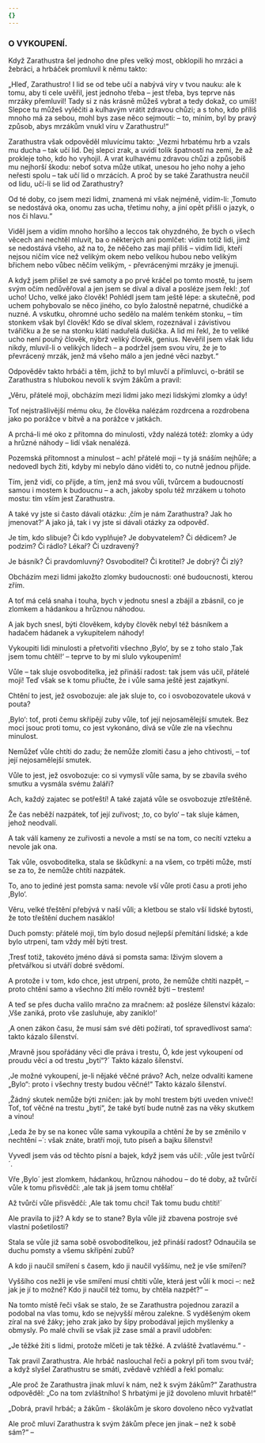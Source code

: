 ```yaml
---
{}
---
```


### O VYKOUPENÍ.

Když Zarathustra šel jednoho dne přes velký most, obklopili ho mrzáci a žebráci, a hrbáček promluvil k němu takto: 

„Hleď, Zarathustro! I lid se od tebe učí a nabývá víry v tvou nauku: ale k tomu, aby ti cele uvěřil, jest jednoho třeba – jest třeba, bys teprve nás mrzáky přemluvil! Tady si z nás krásně můžeš vybrat a tedy dokaž, co umíš! Slepce tu můžeš vyléčiti a kulhavým vrátit zdravou chůzi; a s toho, kdo příliš mnoho má za sebou, mohl bys zase něco sejmouti: – to, míním, byl by pravý způsob, abys mrzákům vnukl víru v Zarathustru!“ 

Zarathustra však odpověděl mluvícímu takto: „Vezmi hrbatému hrb a vzals mu ducha – tak učí lid. Dej slepci zrak, a uvidí tolik špatností na zemi, že až prokleje toho, kdo ho vyhojil. A vrat kulhavému zdravou chůzi a způsobíš mu nejhorší škodu: neboť sotva může utíkat, unesou ho jeho nohy a jeho neřesti spolu – tak učí lid o mrzácích. A proč by se také Zarathustra neučil od lidu, učí-li se lid od Zarathustry? 

Od té doby, co jsem mezi lidmi, znamená mi však nejméně, vidím-li: ‚Tomuto se nedostává oka, onomu zas ucha, třetímu nohy, a jiní opět přišli o jazyk, o nos či hlavu.“ 

Viděl jsem a vidím mnoho horšího a leccos tak ohyzdného, že bych o všech věcech ani nechtěl mluvit, ba o některých ani pomlčet: vidím totiž lidi, jimž se nedostává všeho, až na to, že něčeho zas mají příliš – vidím lidi, kteří nejsou ničím více než velikým okem nebo velikou hubou nebo velikým břichem nebo vůbec něčím velikým, - převrácenými mrzáky je jmenuji. 

A když jsem přišel ze své samoty a po prvé kráčel po tomto mostě, tu jsem svým očím nedůvěřoval a jen jsem se díval a díval a posléze jsem řekl: ‚toť ucho! Ucho, velké jako člověk! Pohlédl jsem tam ještě lépe: a skutečně, pod uchem pohybovalo se něco jiného, co bylo žalostně nepatrné, chudičké a nuzné. A vskutku, ohromné ucho sedělo na malém tenkém stonku, – tím stonkem však byl člověk! Kdo se díval sklem, rozeznával i závistivou tvářičku a že se na stonku klátí naduřelá dušička. A lid mi řekl, že to veliké ucho není pouhý člověk, nýbrž veliký člověk, genius. Nevěřil jsem však lidu nikdy, mluvil-li o velikých lidech – a podržel jsem svou víru, že je to převrácený mrzák, jenž má všeho málo a jen jedné věci nazbyt.“

Odpověděv takto hrbáči a těm, jichž to byl mluvčí a přímluvci, o-brátil se Zarathustra s hlubokou nevolí k svým žákům a pravil:

„Věru, přátelé moji, obcházím mezi lidmi jako mezi lidskými zlomky a údy!

Toť nejstrašlivější mému oku, že člověka nalézám rozdrcena a rozdrobena jako po porážce v bitvě a na porážce v jatkách. 

A prchá-li mé oko z přítomna do minulosti, vždy nalézá totéž: zlomky a údy a hrůzné náhody – lidí však nenalézá. 

Pozemská přítomnost a minulost – ach! přátelé moji – ty já snáším nejhůře; a nedovedl bych žiti, kdyby mi nebylo dáno viděti to, co nutně jednou přijde. 

Tím, jenž vidí, co přijde, a tím, jenž má svou vůli, tvůrcem a budoucností samou i mostem k budoucnu – a ach, jakoby spolu též mrzákem u tohoto mostu: tím vším jest Zarathustra. 

A také vy jste si často dávali otázku: ‚čím je nám Zarathustra? Jak ho jmenovat?‘ A jako já, tak i vy jste si dávali otázky za odpověď.

Je tím, kdo slibuje? Či kdo vyplňuje? Je dobyvatelem? Či dědicem? Je podzim? Či rádlo? Lékař? Či uzdravený?

Je básník? Či pravdomluvný? Osvoboditel? Či krotitel? Je dobrý? Či zlý?

Obcházím mezi lidmi jakožto zlomky budoucnosti: oné budoucnosti, kterou zřím.

A toť má celá snaha i touha, bych v jednotu snesl a zbájil a zbásnil, co je zlomkem a hádankou a hrůznou náhodou.

A jak bych snesl, býti člověkem, kdyby člověk nebyl též básníkem a hadačem hádanek a vykupitelem náhody!

Vykoupiti lidi minulosti a přetvořiti všechno ‚Bylo‘, by se z toho stalo ‚Tak jsem tomu chtěl!‘ – teprve to by mi slulo vykoupením!

Vůle – tak sluje osvoboditelka, jež přináší radost: tak jsem vás učil, přátelé moji! Teď však se k tomu přiučte, že i vůle sama ještě jest zajatkyní.

Chtění to jest, jež osvobozuje: ale jak sluje to, co i osvobozovatele uková v pouta?

‚Bylo‘: toť, proti čemu skřípějí zuby vůle, toť její nejosamělejší smutek. Bez moci jsouc proti tomu, co jest vykonáno, dívá se vůle zle na všechnu minulost. 

Nemůžeť vůle chtíti do zadu; že nemůže zlomiti času a jeho chtivosti, – toť její nejosamělejší smutek. 

Vůle to jest, jež osvobozuje: co si vymyslí vůle sama, by se zbavila svého smutku a vysmála svému žaláři? 

Ach, každý zajatec se potřeští! A také zajatá vůle se osvobozuje ztřeštěně.

Že čas neběží nazpátek, toť její zuřivost; ‚to, co bylo‘ – tak sluje kámen, jehož neodvalí.

A tak válí kameny ze zuřivosti a nevole a mstí se na tom, co necítí vzteku a nevole jak ona.

Tak vůle, osvoboditelka, stala se škůdkyní: a na všem, co trpěti může, mstí se za to, že nemůže chtíti nazpátek.

To, ano to jediné jest pomsta sama: nevole vší vůle proti času a proti jeho ‚Bylo‘.

Věru, velké třeštění přebývá v naší vůli; a kletbou se stalo vší lidské bytosti, že toto třeštění duchem nasáklo!

Duch pomsty: přátelé moji, tím bylo dosud nejlepší přemítání lidské; a kde bylo utrpení, tam vždy měl býti trest.

‚Tresť totiž, takovéto jméno dává si pomsta sama: lživým slovem a přetvářkou si utváří dobré svědomí.

A protože i v tom, kdo chce, jest utrpení, proto, že nemůže chtíti nazpět, – proto chtění samo a všechno žití mělo rovněž býti – trestem!

A teď se přes ducha valilo mračno za mračnem: až posléze šílenství kázalo: ‚Vše zaniká, proto vše zasluhuje, aby zaniklo!‘

‚A onen zákon času, že musí sám své děti požírati, toť spravedlivost sama‘: takto kázalo šílenství.

‚Mravně jsou spořádány věci dle práva i trestu, Ó, kde jest vykoupení od proudu věcí a od trestu „bytí“?´ Takto kázalo šílenství.

,Je možné vykoupení, je-li nějaké věčné právo? Ach, nelze odvaliti kamene „Bylo“: proto i všechny tresty budou věčné!“ Takto kázalo šílenství.

,Žádný skutek nemůže býti zničen: jak by mohl trestem býti uveden vniveč! Toť, toť věčné na trestu „bytí“, že také bytí bude nutně zas na věky skutkem a vinou!

,Leda že by se na konec vůle sama vykoupila a chtění že by se změnilo v nechtění –´: však znáte, bratří moji, tuto píseň a bajku šílenství!

Vyvedl jsem vás od těchto písní a bajek, když jsem vás učil: ,vůle jest tvůrčí´.

Vře ,Bylo´ jest zlomkem, hádankou, hrůznou náhodou – do té doby, až tvůrčí vůle k tomu přisvědčí: ,ale tak já jsem tomu chtěla!´

Až tvůrčí vůle přisvědčí: ,Ale tak tomu chci! Tak tomu budu chtíti!´

Ale pravila to již? A kdy se to stane? Byla vůle již zbavena postroje své vlastní pošetilosti?

Stala se vůle již sama sobě osvoboditelkou, jež přináší radost? Odnaučila se duchu pomsty a všemu skřípění zubů?

A kdo ji naučil smíření s časem, kdo ji naučil vyššímu, než je vše smíření?

Vyššího cos nežli je vše smíření musí chtíti vůle, která jest vůlí k moci –: než jak je jí to možné? Kdo ji naučil též tomu, by chtěla nazpět?“ –

  

Na tomto místě řeči však se stalo, že se Zarathustra pojednou zarazil a podobal na vlas tomu, kdo se nejvyšší měrou zalekne. S vyděšeným okem zíral na své žáky; jeho zrak jako by šípy probodával jejich myšlenky a obmysly. Po malé chvíli se však již zase smál a pravil udobřen:

„Je těžké žiti s lidmi, protože mlčeti je tak těžké. A zvláště žvatlavému.“ -

  

Tak pravil Zarathustra. Ale hrbáč naslouchal řeči a pokryl při tom svou tvář; a když slyšel Zarathustru se smáti, zvědavě vzhlédl a řekl pomalu: 

„Ale proč že Zarathustra jinak mluví k nám, než k svým žákům?“ Zarathustra odpověděl: „Co na tom zvláštního! S hrbatými je již dovoleno mluvit hrbatě!“

„Dobrá, pravil hrbáč; a žákům - školákům je skoro dovoleno něco vyžvatlat

Ale proč mluví Zarathustra k svým žákům přece jen jinak – než k sobě sám?“ –
